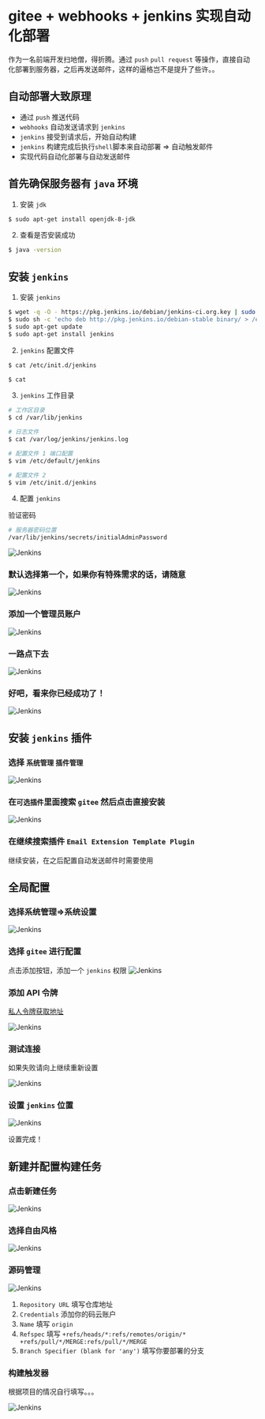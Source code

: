 # gitee + webhooks + jenkins 实现自动化部署

作为一名前端开发扫地僧，得折腾。通过 `push` `pull request` 等操作，直接自动化部署到服务器，之后再发送邮件，这样的逼格岂不是提升了些许。。

## 自动部署大致原理

- 通过 `push` 推送代码
- `webhooks` 自动发送请求到 `jenkins`
- `jenkins` 接受到请求后，开始自动构建
- `jenkins` 构建完成后执行`shell`脚本来自动部署 => 自动触发邮件
- 实现代码自动化部署与自动发送邮件

## 首先确保服务器有 `java` 环境

1. 安装 `jdk`
``` bash
$ sudo apt-get install openjdk-8-jdk
```
2. 查看是否安装成功

``` bash
$ java -version
```

## 安装 `jenkins`

1. 安装 `jenkins`
``` bash
$ wget -q -O - https://pkg.jenkins.io/debian/jenkins-ci.org.key | sudo apt-key add -
$ sudo sh -c 'echo deb http://pkg.jenkins.io/debian-stable binary/ > /etc/apt/sources.list.d/jenkins.list'
$ sudo apt-get update
$ sudo apt-get install jenkins
```

2. `jenkins` 配置文件

``` bash
$ cat /etc/init.d/jenkins

$ cat 
```

3. `jenkins` 工作目录

``` bash
# 工作区目录
$ cd /var/lib/jenkins

# 日志文件
$ cat /var/log/jenkins/jenkins.log

# 配置文件 1 端口配置
$ vim /etc/default/jenkins

# 配置文件 2 
$ vim /etc/init.d/jenkins
```

4. 配置 `jenkins`

验证密码
``` bash
# 服务器密码位置
/var/lib/jenkins/secrets/initialAdminPassword
```

![Jenkins](./image/jenkins1.png)

### 默认选择第一个，如果你有特殊需求的话，请随意

![Jenkins](./image/jenkins2.png)

### 添加一个管理员账户

![Jenkins](./image/jenkins3.png)

### 一路点下去

![Jenkins](./image/jenkins4.png)

### 好吧，看来你已经成功了！

![Jenkins](./image/jenkins5.png)

## 安装 `jenkins` 插件

### 选择 `系统管理` `插件管理`

![Jenkins](./image/config0.png)

### 在`可选插件`里面搜索 `gitee` 然后点击直接安装

![Jenkins](./image/config2.png)

### 在继续搜索插件 `Email Extension Template Plugin`

继续安装，在之后配置自动发送邮件时需要使用

## 全局配置

### 选择系统管理=>系统设置

![Jenkins](./image/config1.png)

### 选择 `gitee` 进行配置

点击添加按钮，添加一个 `jenkins` 权限
![Jenkins](./image/config4.png)

### 添加 API 令牌

[私人令牌获取地址](https://gitee.com/profile/personal_access_tokens)

![Jenkins](./image/config3.png)

### 测试连接

如果失败请向上继续重新设置

![Jenkins](./image/config5.png)

### 设置 `jenkins` 位置

![Jenkins](./image/config6.png)

设置完成！

## 新建并配置构建任务

### 点击新建任务

![Jenkins](./image/item1.png)

### 选择自由风格

![Jenkins](./image/item2.png)

### 源码管理

![Jenkins](./image/item3.png)

1. `Repository URL` 填写仓库地址
2. `Credentials` 添加你的码云账户
3. `Name` 填写 `origin`
4. `Refspec` 填写 `+refs/heads/*:refs/remotes/origin/* +refs/pull/*/MERGE:refs/pull/*/MERGE`
5. `Branch Specifier (blank for 'any')` 填写你要部署的分支

### 构建触发器

根据项目的情况自行填写。。。

![Jenkins](./image/item4.png)